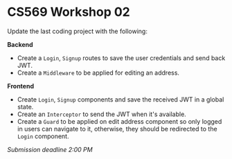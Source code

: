 # CS569 Workshop 02
Update the last coding project with the following:
  
**Backend**   
- Create a `Login`, `Signup` routes to save the user credentials and send back JWT.
- Create a `Middleware` to be applied for editing an address.
  
**Frontend**   
- Create `Login`, `Signup` components and save the received JWT in a global state.
- Create an `Interceptor` to send the JWT when it's available.
- Create a `Guard` to be applied on edit address component so only logged in users can navigate to it, otherwise, they should be redirected to the `Login` component.
  
*Submission deadline 2:00 PM*
